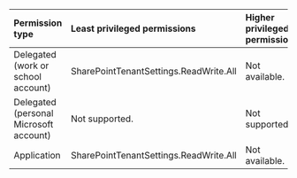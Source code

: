 |Permission type|Least privileged permissions|Higher privileged permissions|
|:---|:---|:---|
|Delegated (work or school account)|SharePointTenantSettings.ReadWrite.All|Not available.|
|Delegated (personal Microsoft account)|Not supported.|Not supported.|
|Application|SharePointTenantSettings.ReadWrite.All|Not available.|